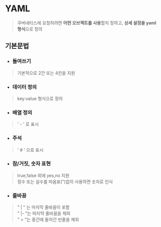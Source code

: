 # YAML
> 쿠버네티스에 요청하려면 **어떤 오브젝트를 사용**할지 정하고, **상세 설정을 yaml형식**으로 정의

## 기본문법
* ### 들여쓰기
> 기본적으로 2간 또는 4칸을 지원
* ### 데이터 정의
> key:value 형식으로 정의
* ### 배열 정의
> ' - ' 로 표시 
* ### 주석
> ' # ' 으로 표시
* ### 참/거짓, 숫자 표현
> true,false 외에 yes,no 지원<br>
> 정수 또는 실수를 따옴표(")없이 사용하면 숫자로 인식
* ### 줄바꿈
> " | " 는 마지막 줄바꿈이 포함<br>
> " |- "는 마지막 줄바꿈을 제외<br>
> " > "는 중간에 들어간 빈줄을 제외
